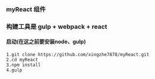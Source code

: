 ### myReact 组件

### 构建工具是 gulp + webpack + react

#### 启动(在这之前要安装node、gulp)

```
1.git clone https://github.com/xingzhe7878/myReact.git
2.cd myReact
3.npm install
4.gulp

```
